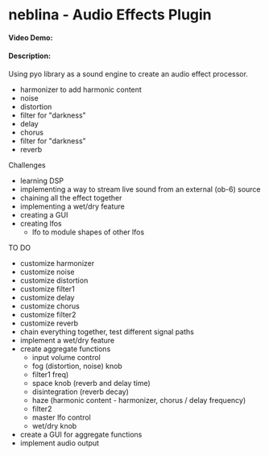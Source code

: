 # neblina - Audio Effects Plugin
#### Video Demo:  <URL HERE>
#### Description:
Using pyo library as a sound engine to create an audio effect processor.

- harmonizer to add harmonic content
- noise
- distortion
- filter for "darkness"
- delay
- chorus
- filter for "darkness"
- reverb

Challenges
- learning DSP
- implementing a way to stream live sound from an external (ob-6) source
- chaining all the effect together
- implementing a wet/dry feature
- creating a GUI
- creating lfos
    - lfo to module shapes of other lfos 

TO DO
- customize harmonizer
- customize noise
- customize distortion
- customize filter1
- customize delay
- customize chorus
- customize filter2
- customize reverb
- chain everything together, test different signal paths
- implement a wet/dry feature
- create aggregate functions
    - input volume control
    - fog (distortion, noise) knob
    - filter1 freq)
    - space knob (reverb and delay time)
    - disintegration (reverb decay)
    - haze (harmonic content - harmonizer, chorus / delay frequency)
    - filter2
    - master lfo control
    - wet/dry knob
- create a GUI for aggregate functions
- implement audio output
